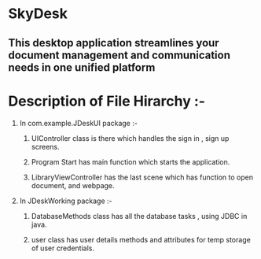 # SkyDesk
This desktop application streamlines your document management and communication needs in one unified platform
----------------------------------------------------------------------------------------------------------------------------------------------------------------------------------

# Description of File Hirarchy :-

   1. In com.example.JDeskUI package :-
      
         1. UIController class is there which handles the sign in , sign up screens.
            
         2. Program Start has main function which starts the application.
      
         3. LibraryViewController has the last scene which has function to open document, and webpage.

            
   2. In JDeskWorking package :-
     
         1. DatabaseMethods class has all the database tasks , using JDBC in java.
            
         2. user class has user details methods and attributes for temp storage of user credentials.


        
